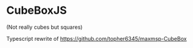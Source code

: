 # CubeBoxJS

(Not really cubes but squares)

Typescript rewrite of https://github.com/topher6345/maxmsp-CubeBox
